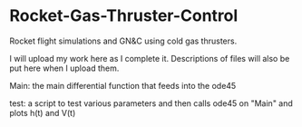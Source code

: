 # Rocket-Gas-Thruster-Control
Rocket flight simulations and GN&amp;C using cold gas thrusters.

I will upload my work here as I complete it. Descriptions of files will also be put here when I upload them.


Main: the main differential function that feeds into the ode45

test: a script to test various parameters and then calls ode45 on "Main" and plots h(t) and V(t)
